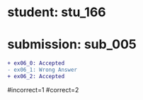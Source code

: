 # student: stu_166
# submission: sub_005

```diff
+ ex06_0: Accepted
- ex06_1: Wrong Answer
+ ex06_2: Accepted
```
#incorrect=1
#correct=2
